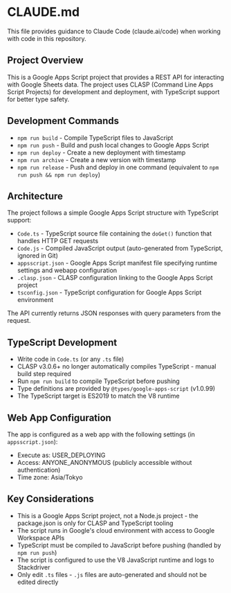 # CLAUDE.md

This file provides guidance to Claude Code (claude.ai/code) when working with code in this repository.

## Project Overview

This is a Google Apps Script project that provides a REST API for interacting with Google Sheets data. The project uses CLASP (Command Line Apps Script Projects) for development and deployment, with TypeScript support for better type safety.

## Development Commands

- `npm run build` - Compile TypeScript files to JavaScript
- `npm run push` - Build and push local changes to Google Apps Script
- `npm run deploy` - Create a new deployment with timestamp
- `npm run archive` - Create a new version with timestamp
- `npm run release` - Push and deploy in one command (equivalent to `npm run push && npm run deploy`)

## Architecture

The project follows a simple Google Apps Script structure with TypeScript support:
- `Code.ts` - TypeScript source file containing the `doGet()` function that handles HTTP GET requests
- `Code.js` - Compiled JavaScript output (auto-generated from TypeScript, ignored in Git)
- `appsscript.json` - Google Apps Script manifest file specifying runtime settings and webapp configuration
- `.clasp.json` - CLASP configuration linking to the Google Apps Script project
- `tsconfig.json` - TypeScript configuration for Google Apps Script environment

The API currently returns JSON responses with query parameters from the request.

## TypeScript Development

- Write code in `Code.ts` (or any `.ts` file)
- CLASP v3.0.6+ no longer automatically compiles TypeScript - manual build step required
- Run `npm run build` to compile TypeScript before pushing
- Type definitions are provided by `@types/google-apps-script` (v1.0.99)
- The TypeScript target is ES2019 to match the V8 runtime

## Web App Configuration

The app is configured as a web app with the following settings (in `appsscript.json`):
- Execute as: USER_DEPLOYING
- Access: ANYONE_ANONYMOUS (publicly accessible without authentication)
- Time zone: Asia/Tokyo

## Key Considerations

- This is a Google Apps Script project, not a Node.js project - the package.json is only for CLASP and TypeScript tooling
- The script runs in Google's cloud environment with access to Google Workspace APIs
- TypeScript must be compiled to JavaScript before pushing (handled by `npm run push`)
- The script is configured to use the V8 JavaScript runtime and logs to Stackdriver
- Only edit `.ts` files - `.js` files are auto-generated and should not be edited directly